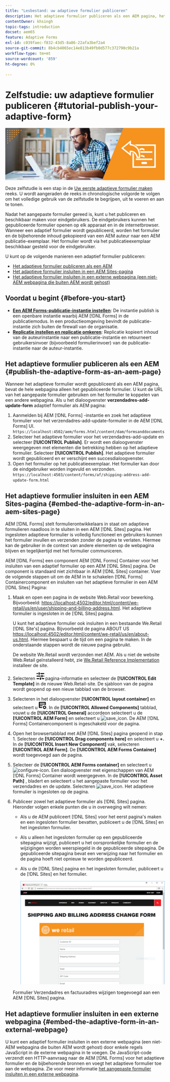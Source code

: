 ```yaml
---
title: "Lesbestand: uw adaptieve formulier publiceren"
description: Het adaptieve formulier publiceren als een AEM pagina, het formulier insluiten op een AEM Sites-pagina of het adaptieve formulier insluiten in een externe webpagina
contentOwner: khsingh
topic-tags: introduction
docset: aem65
feature: Adaptive Forms
exl-id: c039faec-f832-43d5-8a86-22afa3bef2a4
source-git-commit: 8b4cb4065ec14e813b49fb0d577c372790c9b21a
workflow-type: tm+mt
source-wordcount: '859'
ht-degree: 0%

---
```


# Zelfstudie: uw adaptieve formulier publiceren {#tutorial-publish-your-adaptive-form}

![Hoofdafbeelding](do-not-localize/13-publish-your-adaptive-form-small.png)

Deze zelfstudie is een stap in de [Uw eerste adaptieve formulier maken](https://helpx.adobe.com/experience-manager/6-3/forms/using/create-your-first-adaptive-form.html) reeks. U wordt aangeraden de reeks in chronologische volgorde te volgen om het volledige gebruik van de zelfstudie te begrijpen, uit te voeren en aan te tonen.

Nadat het aangepaste formulier gereed is, kunt u het publiceren en beschikbaar maken voor eindgebruikers. De eindgebruikers kunnen het gepubliceerde formulier openen op elk apparaat en in de internetbrowser. Wanneer een adaptief formulier wordt gepubliceerd, worden het formulier en de bijbehorende inhoud gekopieerd van een AEM auteur naar een AEM publicatie-exemplaar. Het formulier wordt via het publicatieexemplaar beschikbaar gesteld voor de eindgebruiker.

U kunt op de volgende manieren een adaptief formulier publiceren:

* [Het adaptieve formulier publiceren als een AEM](../../forms/using/publish-your-adaptive-form.md#publish-the-adaptive-form-as-an-aem-page)
* [Het adaptieve formulier insluiten in een AEM Sites-pagina](#embed-the-adaptive-form-in-an-aem-sites-page)
* [Het adaptieve formulier insluiten in een externe webpagina (een niet-AEM webpagina die buiten AEM wordt gehost)](../../forms/using/publish-your-adaptive-form.md)

## Voordat u begint {#before-you-start}

* **[Een AEM Forms-publicatie-instantie instellen](https://helpx.adobe.com/experience-manager/6-3/forms/using/installing-configuring-aem-forms-osgi.html)**: De instantie publish is een openbare instantie waarbij AEM [!DNL Forms] in de publicatiemodus. In een productieomgeving bevindt de publicatie-instantie zich buiten de firewall van de organisatie.
* **[Replicatie instellen en replicatie omkeren](https://helpx.adobe.com/experience-manager/6-3/help/sites-deploying/replication.html)**: Replicatie kopieert inhoud van de auteurinstantie naar een publicatie-instantie en retourneert gebruikersinvoer (bijvoorbeeld formulierinvoer) van de publicatie-instantie naar de auteur-instantie.

## Het adaptieve formulier publiceren als een AEM {#publish-the-adaptive-form-as-an-aem-page}

Wanneer het adaptieve formulier wordt gepubliceerd als een AEM pagina, bevat de hele webpagina alleen het gepubliceerde formulier. U kunt de URL van het aangepaste formulier gebruiken om het formulier te koppelen van een andere webpagina. Als u het dialoogvenster **verzendadres-add-update-form** adaptief formulier als AEM pagina:

1. Aanmelden bij AEM [!DNL Forms] -instantie en zoek het adaptieve formulier voor het verzendadres-add-update-formulier in de AEM [!DNL Forms] UI.
   `https://localhost:4502/aem/forms.html/content/dam/formsanddocuments`
1. Selecteer het adaptieve formulier voor het verzendadres-add-update en selecteer **[!UICONTROL Publish]**. Er wordt een dialoogvenster weergegeven met elementen die betrekking hebben op het adaptieve formulier. Selecteer **[!UICONTROL Publish]**. Het adaptieve formulier wordt gepubliceerd en er verschijnt een succesdialoogvenster.
1. Open het formulier op het publicatieexemplaar. Het formulier kan door de eindgebruiker worden ingevuld en verzonden.
   `https://localhost:4503/content/forms/af/shipping-address-add-update-form.html`

## Het adaptieve formulier insluiten in een AEM Sites-pagina {#embed-the-adaptive-form-in-an-aem-sites-page}

AEM [!DNL Forms] stelt formulierontwikkelaars in staat om adaptieve formulieren naadloos in te sluiten in een AEM [!DNL Sites] pagina. Het ingesloten adaptieve formulier is volledig functioneel en gebruikers kunnen het formulier invullen en verzenden zonder de pagina te verlaten. Hiermee kan de gebruiker in de context van andere elementen op de webpagina blijven en tegelijkertijd met het formulier communiceren.

AEM [!DNL Forms] een component AEM [!DNL Forms] Container voor het insluiten van een adaptief formulier op een AEM [!DNL Sites] pagina. De component is standaard niet zichtbaar in AEM [!DNL Sites] container. Voer de volgende stappen uit om de AEM in te schakelen [!DNL Forms] Containercomponent en insluiten van het adaptieve formulier in een AEM [!DNL Sites] Pagina:

1. Maak en open een pagina in de website Web.Retail voor bewerking. Bijvoorbeeld: [https://localhost:4502/editor.html/content/we-retail/us/en/user/shipping-and-billing-address.html](https://localhost:4502/editor.html/content/we-retail/us/en/user/shipping-and-billing-address.html). Het adaptieve formulier is ingesloten in de [!DNL Sites] pagina.

   U kunt het adaptieve formulier ook insluiten in een bestaande We.Retail [!DNL Site's] pagina. Bijvoorbeeld de pagina ABOUT US [https://localhost:4502/editor.html/content/we-retail/us/en/about-us.html](https://localhost:4502/editor.html/content/we-retail/us/en/about-us.html). Hiermee bespaart u de tijd om een pagina te maken. In de onderstaande stappen wordt de nieuwe pagina gebruikt.

   De website We.Retail wordt verzonden met AEM. Als u niet de website Web.Retail geïnstalleerd hebt, zie [We.Retail Reference Implementation](https://helpx.adobe.com/experience-manager/6-3/help/sites-developing/we-retail.html) installeer de site.

1. Selecteren ![eigenschappen](assets/properties.png) pagina-informatie en selecteer de **[!UICONTROL Edit Template]** in de nieuwe Web.Retail-site. De sjabloon van de pagina wordt geopend op een nieuw tabblad van de browser.
1. Selecteren in het dialoogvenster **[!UICONTROL layout container]** en selecteert u ![voederbeheer](assets/feedmanagement.png). In de **[!UICONTROL Allowed Components]** tabblad, vouwt u de **[!UICONTROL General]** accordeon selecteert u de **[!UICONTROL AEM Form]** en selecteert u ![save_icon](assets/save_icon.svg). De AEM [!DNL Forms] Containercomponent is ingeschakeld voor de pagina.

1. Open het browsertabblad met AEM [!DNL Sites] pagina geopend in stap 1. Selecteer de **[!UICONTROL Drag components here]** en selecteert u **+.** In de **[!UICONTROL Insert New Component]** vak, selecteren **[!UICONTROL AEM Form]**. De **[!UICONTROL AEM Forms Container]** wordt toegevoegd aan de pagina.
1. Selecteer de **[!UICONTROL AEM Forms container]** en selecteert u ![configure-icon](assets/configure-icon.svg). Een dialoogvenster met eigenschappen van AEM [!DNL Forms] Container wordt weergegeven. In de **[!UICONTROL Asset Path]** , bladert en selecteert u het aangepaste formulier voor het verzendadres en de update. Selecteren ![save_icon](assets/save_icon.svg). Het adaptieve formulier is ingesloten op de pagina.
1. Publiceer zowel het adaptieve formulier als [!DNL Sites] pagina. Hieronder volgen enkele punten die u in overweging wilt nemen:

   * Als u de AEM publiceert [!DNL Sites] voor het eerst pagina&#39;s maken en een ingesloten formulier bevatten, publiceert u de [!DNL Sites] en het ingesloten formulier.
   * Als u alleen het ingesloten formulier op een gepubliceerde sitepagina wijzigt, publiceert u het oorspronkelijke formulier en de wijzigingen worden weerspiegeld in de gepubliceerde sitepagina. De gepubliceerde sitepagina bevat een verwijzing naar het formulier en de pagina hoeft niet opnieuw te worden gepubliceerd.
   * Als u de [!DNL Sites] pagina en het ingesloten formulier, publiceert u de [!DNL Sites] en het formulier.

     ![insluiten-in-aem-sites](assets/embed-in-aem-sites.png)

   Formulier Verzendadres en factuuradres wijzigen toegevoegd aan een AEM [!DNL Sites] pagina.

## Het adaptieve formulier insluiten in een externe webpagina {#embed-the-adaptive-form-in-an-external-webpage}

U kunt een adaptief formulier insluiten in een externe webpagina (een niet-AEM webpagina die buiten AEM wordt gehost) door enkele regels JavaScript in de externe webpagina in te voegen. De JavaScript-code verzendt een HTTP-aanvraag naar de AEM [!DNL Forms] voor het adaptieve formulier en de bijbehorende bronnen en voegt het adaptieve formulier toe aan de webpagina. Zie voor meer informatie [het aangepaste formulier insluiten in een externe webpagina](/help/forms/using/embed-adaptive-form-external-web-page.md).
